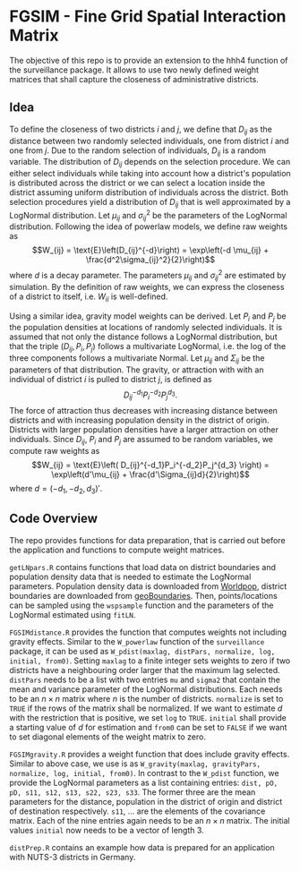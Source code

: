 # FGSIM - Fine Grid Spatial Interaction Matrix

The objective of this repo is to provide an extension to the hhh4 function of the surveillance package. It allows to use two newly defined weight matrices that shall capture the closeness of administrative districts.

## Idea
To define the closeness of two districts $i$ and $j$, we define that $D_{ij}$ as the distance between two randomly selected individuals, one from district $i$ and one from $j$. Due to the random selection of individuals, $D_{ij}$ is a random variable. The distribution of $D_{ij}$ depends on the selection procedure. We can either select individuals while taking into account how a district's population is distributed across the district or we can select a location inside the district assuming uniform distribution of individuals across the district. Both selection procedures yield a distribution of $D_{ij}$ that is well approximated by a LogNormal distribution. Let $\mu_{ij}$ and $\sigma^2_{ij}$ be the parameters of the LogNormal distribution. Following the idea of powerlaw models, we define raw weights as $$W_{ij} = \text{E}\left(D_{ij}^{-d}\right) = \exp\left(-d \mu_{ij} + \frac{d^2\sigma_{ij}^2}{2}\right)$$ where $d$ is a decay parameter. The parameters $\mu_{ij}$ and $\sigma_{ij}^2$ are estimated by simulation. By the definition of raw weights, we can express the closeness of a district to itself, i.e. $W_{ii}$ is well-defined.

Using a similar idea, gravity model weights can be derived. Let $P_i$ and $P_j$ be the population densities at locations of randomly selected individuals. It is assumed that not only the distance follows a LogNormal distribution, but that the triple $(D_{ij}, P_i, P_j)$ follows a multivariate LogNormal, i.e. the log of the three components follows a multivariate Normal. Let $\mu_{ij}$ and $\Sigma_{ij}$ be the parameters of that distribution. The gravity, or attraction with with an individual of district $i$ is pulled to district $j$, is defined as $$D_{ij}^{-d_1}P_i^{-d_2}P_j^{d_3} .$$
The force of attraction thus decreases with increasing distance between districts and with increasing population density in the district of origin. Districts with larger population densities have a larger attraction on other individuals. Since $D_{ij}$, $P_i$ and $P_j$ are assumed to be random variables, we compute raw weights as
$$W_{ij} = \text{E}\left( D_{ij}^{-d_1}P_i^{-d_2}P_j^{d_3} \right) = \exp\left(d'\mu_{ij} + \frac{d'\Sigma_{ij}d}{2}\right)$$
where $d = (-d_1, -d_2, d_3)'$.

## Code Overview
The repo provides functions for data preparation, that is carried out before the application and functions to compute weight matrices.

`getLNpars.R` contains functions that load data on district boundaries and population density data that is needed to estimate the LogNormal parameters. Population density data is downloaded from [Worldpop](https://www.worldpop.org/), district boundaries are downloaded from [geoBoundaries](https://github.com/wmgeolab/geoBoundaries). Then, points/locations can be sampled using the `wspsample` function and the parameters of the LogNormal estimated using `fitLN`.

`FGSIMdistance.R` provides the function that computes weights not including gravity effects. Similar to the `W_powerlaw` function of the `surveillance` package, it can be used as `W_pdist(maxlag, distPars, normalize, log, initial, from0)`. Setting `maxlag` to a finite integer sets weights to zero if two districts have a neighbouring order larger that the maximum lag selected. `distPars` needs to be a list with two entries `mu` and `sigma2` that contain the mean and variance parameter of the LogNormal distributions. Each needs to be an $n\times n$ matrix where $n$ is the number of districts. `normalize` is set to `TRUE` if the rows of the matrix shall be normalized. If we want to estimate $d$ with the restriction that is positive, we set `log` to `TRUE`. `initial` shall provide a starting value of $d$ for estimation and `from0` can be set to `FALSE` if we want to set diagonal elements of the weight matrix to zero.

`FGSIMgravity.R` provides a weight function that does include gravity effects. Similar to above case, we use is as `W_gravity(maxlag, gravityPars, normalize, log, initial, from0)`. In contrast to the `W_pdist` function, we provide the LogNormal parameters as a list containing entries: `dist, pO, pD, s11, s12, s13, s22, s23, s33`. The former three are the mean parameters for the distance, population in the district of origin and district of destination respectively. `s11`, ... are the elements of the covariance matrix. Each of the nine entries again needs to be an $n \times n$ matrix. The initial values `initial` now needs to be a vector of length 3.

`distPrep.R` contains an example how data is prepared for an application with NUTS-3 districts in Germany.
